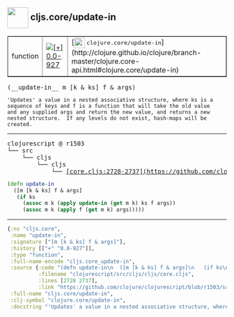 ## <img width="48px" valign="middle" src="http://i.imgur.com/Hi20huC.png"> cljs.core/update-in

 <table border="1">
<tr>
<td>function</td>
<td><a href="https://github.com/cljsinfo/api-refs/tree/0.0-927"><img valign="middle" alt="[+] 0.0-927" src="https://img.shields.io/badge/+-0.0--927-lightgrey.svg"></a> </td>
<td>
[<img height="24px" valign="middle" src="http://i.imgur.com/1GjPKvB.png"> <samp>clojure.core/update-in</samp>](http://clojure.github.io/clojure/branch-master/clojure.core-api.html#clojure.core/update-in)
</td>
</tr>
</table>

 <samp>
(__update-in__ m [k & ks] f & args)<br>
</samp>

```
'Updates' a value in a nested associative structure, where ks is a
sequence of keys and f is a function that will take the old value
and any supplied args and return the new value, and returns a new
nested structure.  If any levels do not exist, hash-maps will be
created.
```

---

 <pre>
clojurescript @ r1503
└── src
    └── cljs
        └── cljs
            └── <ins>[core.cljs:2728-2737](https://github.com/clojure/clojurescript/blob/r1503/src/cljs/cljs/core.cljs#L2728-L2737)</ins>
</pre>

```clj
(defn update-in
  ([m [k & ks] f & args]
   (if ks
     (assoc m k (apply update-in (get m k) ks f args))
     (assoc m k (apply f (get m k) args)))))
```


---

```clj
{:ns "cljs.core",
 :name "update-in",
 :signature ["[m [k & ks] f & args]"],
 :history [["+" "0.0-927"]],
 :type "function",
 :full-name-encode "cljs.core_update-in",
 :source {:code "(defn update-in\n  ([m [k & ks] f & args]\n   (if ks\n     (assoc m k (apply update-in (get m k) ks f args))\n     (assoc m k (apply f (get m k) args)))))",
          :filename "clojurescript/src/cljs/cljs/core.cljs",
          :lines [2728 2737],
          :link "https://github.com/clojure/clojurescript/blob/r1503/src/cljs/cljs/core.cljs#L2728-L2737"},
 :full-name "cljs.core/update-in",
 :clj-symbol "clojure.core/update-in",
 :docstring "'Updates' a value in a nested associative structure, where ks is a\nsequence of keys and f is a function that will take the old value\nand any supplied args and return the new value, and returns a new\nnested structure.  If any levels do not exist, hash-maps will be\ncreated."}

```
